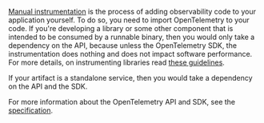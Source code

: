 [Manual instrumentation](/docs/concepts/instrumentation/manual/) is the process
of adding observability code to your application yourself. To do so, you need to
import OpenTelemetry to your code. If you're developing a library or some other
component that is intended to be consumed by a runnable binary, then you would
only take a dependency on the API, because unless the OpenTelemetry SDK, the
instrumentation does nothing and does not impact software performance. For more
details, on instrumenting libraries read
[these guidelines](/docs/concepts/instrumentation/libraries/).

If your artifact is a standalone service, then you would take a dependency on
the API and the SDK.

For more information about the OpenTelemetry API and SDK, see the
[specification](/docs/specs/otel/).
